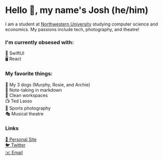 # Hello 👋, my name's Josh (he/him)
I am a student at [Northwestern University](https://www.northwestern.edu) studying computer science and economics. My passions include tech, photography, and theatre!

### I'm currently obsesed with:
📱 SwiftUI  
🖥 React  

### My favorite things:
🦮 My 3 dogs (Murphy, Rosie, and Archie)  
📝 Note-taking in markdown  
🧹 Clean workspaces  
📺 Ted Lasso  
📸 Sports photography  
🎭 Musical theatre  

### Links
[👤 Personal Site](https://hoffmanjoshua.dev)  
[🐦 Twitter](https://twitter.com/joshuadhoffman)  
[✉️ Email](mailto:hoffmanjoshua@u.northwestern.edu)  
